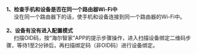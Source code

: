 <b>1、检查手机和设备是否在同一个路由器Wi-Fi中</b><br>
&nbsp;&nbsp;&nbsp;&nbsp;&nbsp;没在同一个路由器下的话，使手机和设备连接到同一个路由器的Wi-Fi中。<br><br>
<b>2、设备有没有进入配置模式</b><br>
&nbsp;&nbsp;&nbsp;&nbsp;&nbsp;扫描OID码，按“海尔智家”APP的提示步骤操作，进入扫描设备绑定二维码步骤，等待1至2分钟后，再扫描绑定码（非OID码）进行设备绑定。
